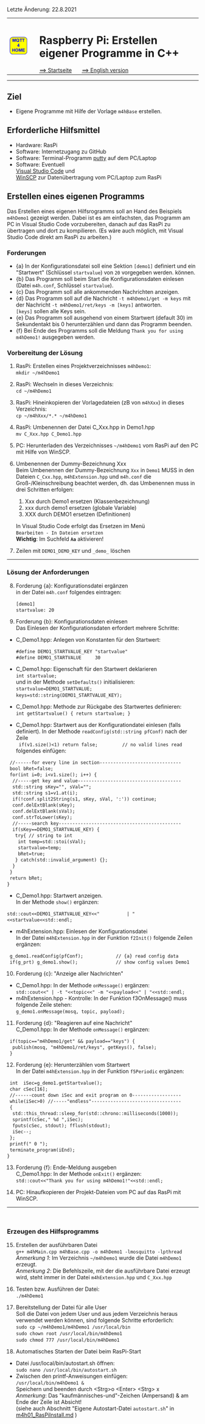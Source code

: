 Letzte &Auml;nderung: 22.8.2021   
<table><tr><td><img src="logo/mqtt4home_96.png"></img></td><td>&nbsp;</td><td>
<h1>Raspberry Pi: Erstellen eigener Programme in C++</h1>
<a href="liesmich.md">==> Startseite</a> &nbsp; &nbsp; &nbsp; 
<a href="m4h09_RasPiCppCreatingYourOwnProgs_e.md">==> English version</a> &nbsp; &nbsp; &nbsp; 
</td></tr></table><hr>
  
## Ziel
* Eigene Programme mit Hilfe der Vorlage `m4hBase` erstellen.   
   

## Erforderliche Hilfsmittel
* Hardware: RasPi
* Software: Internetzugang zu GitHub
* Software: Terminal-Programm [putty](https://www.chiark.greenend.org.uk/~sgtatham/putty/latest.html) auf dem PC/Laptop
* Software: Eventuell   
   [Visual Studio Code](https://code.visualstudio.com/) und   
   [WinSCP](https://winscp.net/eng/docs/lang:de) zur Daten&uuml;bertragung vom PC/Laptop zum RasPi   

## Erstellen eines eigenen Programms
Das Erstellen eines eigenen Hilfsrogramms soll an Hand des Beispiels `m4hDemo1` gezeigt werden. Dabei ist es am einfachsten, das Programm am PC in Visual Studio Code vorzubereiten, danach auf das RasPi zu übertragen und dort zu kompilieren. (Es wäre auch möglich, mit Visual Studio Code direkt am RasPi zu arbeiten.)    

### Forderungen
* {a} In der Konfigurationsdatei soll eine Sektion `[demo1]` definiert und ein "Startwert" (Schl&uuml;ssel `startvalue`) von `20` vorgegeben werden.
k&ouml;nnen.   
* {b} Das Programm soll beim Start die Konfigurationsdaten einlesen   
(Datei `m4h.conf`, Schl&uuml;ssel `startvalue`).   
* {c} Das Programm soll alle ankommenden Nachrichten anzeigen.   
* {d} Das Programm soll auf die Nachricht `-t m4hDemo1/get -m keys` mit der Nachricht `-t m4hDemo1/ret/keys -m [keys]` antworten.   
   `[keys]` sollen alle Keys sein.   
* {e} Das Programm soll ausgehend von einem Startwert (default 30) im Sekundentakt bis 0 herunterz&auml;hlen und dann das Programm beenden.   
* {f} Bei Ende des Programms soll die Meldung `Thank you for using m4hDemo1!` ausgegeben werden.

### Vorbereitung der L&ouml;sung   
1. RasPi: Erstellen eines Projektverzeichnisses `m4hDemo1`:   
`mkdir ~/m4hDemo1`   

2. RasPi: Wechseln in dieses Verzeichnis:   
`cd ~/m4hDemo1`   

3. RasPi: Hineinkopieren der Vorlagedateien (zB von `m4hXxx`) in dieses Verzeichnis:   
`cp ~/m4hXxx/*.* ~/m4hDemo1`   

4. RasPi: Umbenennen der Datei C_Xxx.hpp in Demo1.hpp   
`mv C_Xxx.hpp C_Demo1.hpp`   

5. PC: Herunterladen des Verzeichnisses `~/m4hDemo1` vom RasPi auf den PC mit Hilfe von WinSCP.   

6. Umbenennen der Dummy-Bezeichnung Xxx   
Beim Umbenennen der Dummy-Bezeichnung `Xxx` in `Demo1` MUSS in den Dateien `C_Cxx.hpp`, `m4hExtension.hpp` und `m4h.conf` die Gro&szlig;-/Kleinschreibung beachtet werden, dh. das Umbenennen muss in drei Schritten erfolgen:
   1. Xxx durch Demo1 ersetzen (Klassenbezeichnung)   
   2. xxx durch demo1 ersetzen (globale Variable)   
   3. XXX durch DEMO1 ersetzen (Definitionen)   

   In Visual Studio Code erfolgt das Ersetzen im Menü   
   `Bearbeiten - In Dateien ersetzen`   
   __Wichtig__: Im Suchfeld __`Aa`__ aktivieren!

7. Zeilen mit `DEMO1_DEMO_KEY` und `_demo_` l&ouml;schen   
   
---   
   
### L&ouml;sung der Anforderungen
8. Forderung {a}: Konfigurationsdatei erg&auml;nzen   
in der Datei `m4h.conf` folgendes eintragen:   
   ```   
   [demo1]
   startvalue: 20
   ```   

9. Forderung {b}: Konfigurationsdaten einlesen   
Das Einlesen der Konfigurationsdaten erfordert mehrere Schritte:   
* C_Demo1.hpp: Anlegen von Konstanten f&uuml;r den Startwert:   
   ```   
   #define DEMO1_STARTVALUE_KEY "startvalue"   
   #define DEMO1_STARTVALUE     30
   ```   

* C_Demo1.hpp: Eigenschaft f&uuml;r den Startwert deklarieren   
  `int startvalue;`   
  und in der Methode `setDefaults()` initialisieren:   
   `startvalue=DEMO1_STARTVALUE;`
   `keys=std::string(DEMO1_STARTVALUE_KEY);`

* C_Demo1.hpp: Methode zur R&uuml;ckgabe des Startwertes definieren:   
  `int getStartvalue() { return startvalue; }`   

* C_Demo1.hpp: Startwert aus der Konfigurationdatei einlesen (falls definiert).   In der Methode `readConfig(std::string pfConf)` nach der Zeile   
` if(v1.size()<1) return false;         // no valid lines read`   
folgendes einf&uuml;gen:   
```   
 //------for every line in section------------------------------
 bool bRet=false;
 for(int i=0; i<v1.size(); i++) {
  //-----get key and value--------------------------------------
  std::string sKey="", sVal="";
  std::string s1=v1.at(i);
  if(!conf.split2String(s1, sKey, sVal, ':')) continue;
  conf.delExtBlank(sKey);
  conf.delExtBlank(sVal);
  conf.strToLower(sKey);
  //-----search key---------------------------------------------
  if(sKey==DEMO1_STARTVALUE_KEY) {
   try{ // string to int
    int temp=std::stoi(sVal);
    startvalue=temp;
    bRet=true;
   } catch(std::invalid_argument) {};
  }
 }
 return bRet;
}
```   

* C_Demo1.hpp: Startwert anzeigen.   
In der Methode `show()` erg&auml;nzen:   
```   
std::cout<<DEMO1_STARTVALUE_KEY<<"          | "<<startvalue<<std::endl;
```   

* m4hExtension.hpp: Einlesen der Konfigurationsdatei   
In der Datei `m4hExtension.hpp` in der Funktion `f2Init()` folgende Zeilen erg&auml;nzen:   
```
 g_demo1.readConfig(pfConf);            // {a} read config data
 if(g_prt) g_demo1.show();              // show config values Demo1
```   
   
10. Forderung {c}: "Anzeige aller Nachrichten"   
* C_Demo1.hpp: In der Methode `onMessage()` erg&auml;nzen:   
   `std::cout<<" | -t "<<topic<<" -m "<<payload<<" | "<<std::endl;`   
* m4hExtension.hpp - Kontrolle: In der Funktion f3OnMessage() muss folgende Zeile stehen:   
  `g_demo1.onMessage(mosq, topic, payload);`   
   
11. Forderung {d}: "Reagieren auf eine Nachricht"   
C_Demo1.hpp: In der Methode `onMessage()` erg&auml;nzen:   
```   
 if(topic=="m4hDemo1/get" && payload=="keys") {
  publish(mosq, "m4hDemo1/ret/keys", getKeys(), false);
 }
```   

12. Forderung {e}: Herunterz&auml;hlen vom Startwert   
In der Datei `m4hExtension.hpp` in der Funktion `f5Periodic` erg&auml;nzen:   
```   
 int  iSec=g_demo1.getStartvalue();
 char cSec[16];
 //------count down iSec and exit program on 0------------------
 while(iSec>0) //-----"endless"---------------------------------
 { 
  std::this_thread::sleep_for(std::chrono::milliseconds(1000));
  sprintf(cSec," %d ",iSec);
  fputs(cSec, stdout); fflush(stdout);
  iSec--;
 };
 printf(" 0 ");
 terminate_program(iEnd);
}
```   

13. Forderung {f}: Ende-Meldung ausgeben   
C_Demo1.hpp: In der Methode `onExit()` erg&auml;nzen:   
`std::cout<<"Thank you for using m4hDemo1!"<<std::endl;`   
   

14. PC: Hinaufkopieren der Projekt-Dateien vom PC auf das RasPi mit WinSCP.   
---   
&nbsp;
###   Erzeugen des Hilfsprogramms

15. Erstellen der ausf&uuml;hrbaren Datei   
```g++ m4hMain.cpp m4hBase.cpp -o m4hDemo1 -lmosquitto -lpthread```   
_Anmerkung 1_: Im Verzeichnis `~/m4hDemo1` wurde die Datei `m4hDemo1` erzeugt.   
_Anmerkung 2_: Die Befehlszeile, mit der die ausf&uuml;hrbare Datei erzeugt wird, steht immer in der Datei `m4hExtension.hpp` und `C_Xxx.hpp`   
   

16. Testen bzw. Ausf&uuml;hren der Datei:   
```./m4hDemo1``` 

17. Bereitstellung der Datei f&uuml;r alle User   
Soll die Datei von jedem User und aus jedem Verzeichnis heraus verwendet werden k&ouml;nnen, sind folgende Schritte erforderlich:   
```sudo cp ~/m4hDemo1/m4hDemo1 /usr/local/bin```   
```sudo chown root /usr/local/bin/m4hDemo1```   
```sudo chmod 777 /usr/local/bin/m4hDemo1```   

18. Automatisches Starten der Datei beim RasPi-Start   
* Datei /usr/local/bin/autostart.sh &ouml;ffnen:   
`sudo nano /usr/local/bin/autostart.sh`   
* Zwischen den printf-Anweisungen einf&uuml;gen:   
`/usr/local/bin/m4hDemo1 &`   
Speichern und beenden durch &lt;Strg&gt;o &lt;Enter&gt; &lt;Strg&gt; x   
_Anmerkung_: Das "kaufmännisches-und"-Zeichen (Ampersand) & am Ende der Zeile ist Absicht!   
(siehe auch Abschnitt "Eigene Autostart-Datei `autostart.sh`" in [m4h01_RasPiInstall.md](https://github.com/khartinger/mqtt4home/blob/main/m4h01_RasPiInstall.md) )
